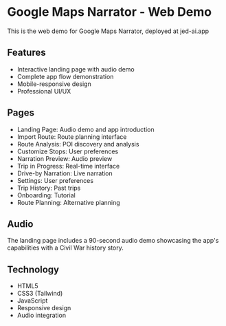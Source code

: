 # Google Maps Narrator - Web Demo

This is the web demo for Google Maps Narrator, deployed at jed-ai.app

## Features
- Interactive landing page with audio demo
- Complete app flow demonstration
- Mobile-responsive design
- Professional UI/UX

## Pages
- Landing Page: Audio demo and app introduction
- Import Route: Route planning interface
- Route Analysis: POI discovery and analysis
- Customize Stops: User preferences
- Narration Preview: Audio preview
- Trip in Progress: Real-time interface
- Drive-by Narration: Live narration
- Settings: User preferences
- Trip History: Past trips
- Onboarding: Tutorial
- Route Planning: Alternative planning

## Audio
The landing page includes a 90-second audio demo showcasing the app's capabilities with a Civil War history story.

## Technology
- HTML5
- CSS3 (Tailwind)
- JavaScript
- Responsive design
- Audio integration
